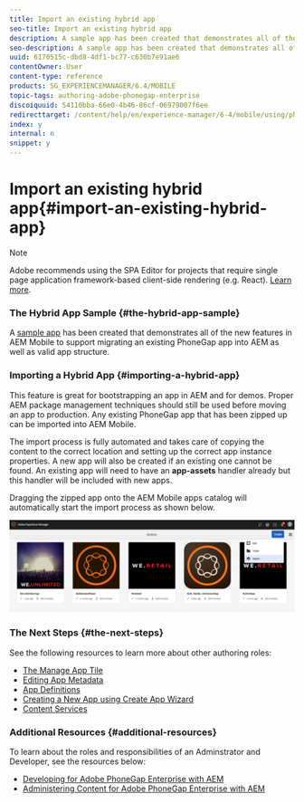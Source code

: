```yaml
---
title: Import an existing hybrid app
seo-title: Import an existing hybrid app
description: A sample app has been created that demonstrates all of the new features in AEM Mobile to support migrating an existing PhoneGap app into AEM as well as valid app structure.
seo-description: A sample app has been created that demonstrates all of the new features in AEM Mobile to support migrating an existing PhoneGap app into AEM as well as valid app structure.
uuid: 6170515c-dbd8-4df1-bc77-c630b7e91ae6
contentOwner: User
content-type: reference
products: SG_EXPERIENCEMANAGER/6.4/MOBILE
topic-tags: authoring-adobe-phonegap-enterprise
discoiquuid: 54110bba-66e0-4b46-86cf-06979007f6ee
redirecttarget: /content/help/en/experience-manager/6-4/mobile/using/phonegap-adding-content-to-imported-app
index: y
internal: n
snippet: y
---
```


# Import an existing hybrid app{#import-an-existing-hybrid-app}

>[!NOTE]
>
>Adobe recommends using the SPA Editor for projects that require single page application framework-based client-side rendering (e.g. React). [Learn more](../../sites/developing/using/spa-overview.md).

### The Hybrid App Sample {#the-hybrid-app-sample}

A [sample app](https://github.com/Adobe-Marketing-Cloud-Apps/aem-mobile-hybrid-reference) has been created that demonstrates all of the new features in AEM Mobile to support migrating an existing PhoneGap app into AEM as well as valid app structure.

### Importing a Hybrid App {#importing-a-hybrid-app}

This feature is great for bootstrapping an app in AEM and for demos. Proper AEM package management techniques should still be used before moving an app to production. Any existing PhoneGap app that has been zipped up can be imported into AEM Mobile.

The import process is fully automated and takes care of copying the content to the correct location and setting up the correct app instance properties. A new app will also be created if an existing one cannot be found. An existing app will need to have an **app-assets** handler already but this handler will be included with new apps.

Dragging the zipped app onto the AEM Mobile apps catalog will automatically start the import process as shown below.

![](assets/chlimage_1-41.png)

### The Next Steps {#the-next-steps}

See the following resources to learn more about other authoring roles:

* [The Manage App Tile](../../mobile/using/phonegap-app-details-tile.md)
* [Editing App Metadata](../../mobile/using/phonegap-editmetadata.md)
* [App Definitions](../../mobile/using/phonegap-app-definitions.md)
* [Creating a New App using Create App Wizard](../../mobile/using/phonegap-create-new-app.md)
* [Content Services](/mobile/using/content-as-a-service) [](/mobile/using/content-as-a-service)

### Additional Resources {#additional-resources}

To learn about the roles and responsibilities of an Adminstrator and Developer, see the resources below:

* [Developing for Adobe PhoneGap Enterprise with AEM](../../mobile/using/developing-in-phonegap.md)
* [Administering Content for Adobe PhoneGap Enterprise with AEM](../../mobile/using/administer-phonegap.md)

